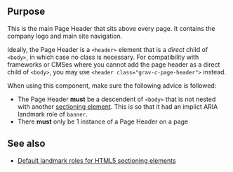 ## Purpose

This is the main Page Header that sits above every page. It contains the company logo and main site navigation.

Ideally, the Page Header is a `<header>` element that is a _direct_ child of `<body>`, in which case no class is necessary. For compatibility with frameworks or CMSes where you cannot add the page header as a direct child of `<body>`, you may use `<header class="grav-c-page-header">` instead.

When using this component, make sure the following advice is followed:

* The Page Header **must** be a descendent of `<body>` that is not nested with another [sectioning element](https://developer.mozilla.org/en-US/docs/Web/Guide/HTML/Using_HTML_sections_and_outlines#Section_Elements_in_HTML5). This is so that it had an implict ARIA landmark role of `banner`.
* There **must** only be 1 instance of a Page Header on a page


## See also

* [Default landmark roles for HTML5 sectioning elements](https://www.w3.org/TR/wai-aria-practices/examples/landmarks/HTML5.html)
